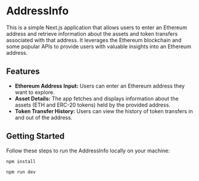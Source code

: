 # AddressInfo

This is a simple Next.js application that allows users to enter an Ethereum address and retrieve information about the assets and token transfers associated with that address. It leverages the Ethereum blockchain and some popular APIs to provide users with valuable insights into an Ethereum address.

## Features

- **Ethereum Address Input:** Users can enter an Ethereum address they want to explore.
- **Asset Details:** The app fetches and displays information about the assets (ETH and ERC-20 tokens) held by the provided address.
- **Token Transfer History:** Users can view the history of token transfers in and out of the address.

## Getting Started

Follow these steps to run the AddressInfo locally on your machine:

```bash
npm install
```

```bash
npm run dev
```
